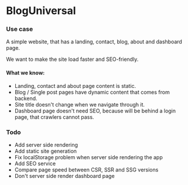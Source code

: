 # BlogUniversal

### Use case

A simple website, that has a landing, contact, blog, about and dashboard page.

We want to make the site load faster and SEO-friendly.

#### What we know:

- Landing, contact and about page content is static.
- Blog / Single post pages have dynamic content that comes from backend.
- Site title doesn't change when we navigate through it.
- Dashboard page doesn't need SEO, because will be behind a login page, that crawlers cannot pass.

### Todo

- Add server side rendering
- Add static site generation
- Fix localStorage problem when server side rendering the app
- Add SEO service
- Compare page speed between CSR, SSR and SSG versions 
- Don't server side render dashboard page
